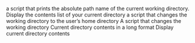 a script that prints the absolute path name of the current working directory.
Display the contents list of your current directory
a script that changes the working directory to the user’s home directory
A script that changes the working directory
Current directory contents in a long format
Display current directory contents
